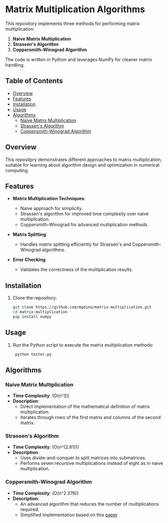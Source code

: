 # Matrix Multiplication Algorithms

This repository implements three methods for performing matrix multiplication:

1. **Naive Matrix Multiplication**
2. **Strassen's Algorithm**
3. **Coppersmith-Winograd Algorithm**

The code is written in Python and leverages NumPy for cleaner matrix handling.

## Table of Contents

- [Overview](#overview)
- [Features](#features)
- [Installation](#installation)
- [Usage](#usage)
- [Algorithms](#algorithms)
  - [Naive Matrix Multiplication](#naive-matrix-multiplication)
  - [Strassen's Algorithm](#strassens-algorithm)
  - [Coppersmith-Winograd Algorithm](#coppersmith-winograd-algorithm)



## Overview

This repositpry demonstrates different approaches to matrix multiplication, suitable for learning about algorithm design and optimization in numerical computing.


## Features

- **Matrix Multiplication Techniques**:
  - Naive approach for simplicity.
  - Strassen's algorithm for improved time complexity over naive multiplication.
  - Coppersmith-Winograd for advanced multiplication methods.
  
- **Matrix Splitting**:
  - Handles matrix splitting efficiently for Strassen's and Coppersmith-Winograd algorithms.

- **Error Checking**:
  - Validates the correctness of the multiplication results.


## Installation

1. Clone the repository:
   ```bash
   git clone https://github.com/mgdino/matrix-multiplication.git
   cd matrix-multiplication
   pip install numpy
    ```

## Usage

1. Run the Python script to execute the matrix multiplication methods:

   ```bash
    python tester.py
    ```


## Algorithms

### Naive Matrix Multiplication

- **Time Complexity**: \(O(n^3)\)
- **Description**: 
  - Direct implementation of the mathematical definition of matrix multiplication.
  - Iterates through rows of the first matrix and columns of the second matrix.

### Strassen's Algorithm
- **Time Complexity**: \(O(n^{2.81})\)
- **Description**:
  - Uses divide-and-conquer to split matrices into submatrices.
  - Performs seven recursive multiplications instead of eight as in naive multiplication.

### Coppersmith-Winograd Algorithm
- **Time Complexity**: \(O(n^2.376)\)
- **Description**:
  - An advanced algorithm that reduces the number of multiplications required.
  - Simplified implementation based on this [paper](https://www-auth.cs.wisc.edu/lists/theory-reading/2009-December/pdfmN6UVeUiJ3.pdf)

